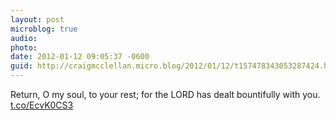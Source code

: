 ```yaml
---
layout: post
microblog: true
audio: 
photo: 
date: 2012-01-12 09:05:37 -0600
guid: http://craigmcclellan.micro.blog/2012/01/12/t157478343053287424.html
---
```

Return, O my soul, to your rest; for the LORD has dealt bountifully with you.  [t.co/EcvK0CS3](http://t.co/EcvK0CS3)
